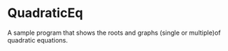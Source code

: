 # QuadraticEq

  A sample program that shows the roots and graphs  (single or multiple)of quadratic equations.
